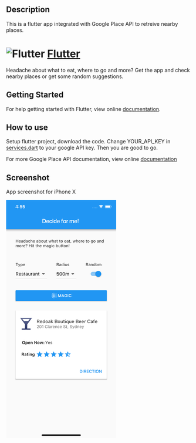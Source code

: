 ## Description

This is a flutter app integrated with Google Place API to retreive nearby places.

# <img src="https://flutter.io/images/flutter-mark-square-100.png" alt="Flutter" width="40" height="40" /> [Flutter](https://flutter.io/)

Headache about what to eat, where to go and more? Get the app and check nearby places or get some random suggestions.

## Getting Started

For help getting started with Flutter, view online
[documentation](https://flutter.io/).

## How to use

Setup flutter project, download the code. Change YOUR_API_KEY in [services.dart](/lib/services.dart) to your google API key. Then you are good to go.

For more Google Place API documentation, view online
[documentation](https://developers.google.com/places/)


## Screenshot 

App screenshot for iPhone X

![screeenshot](flutter_01.png)



